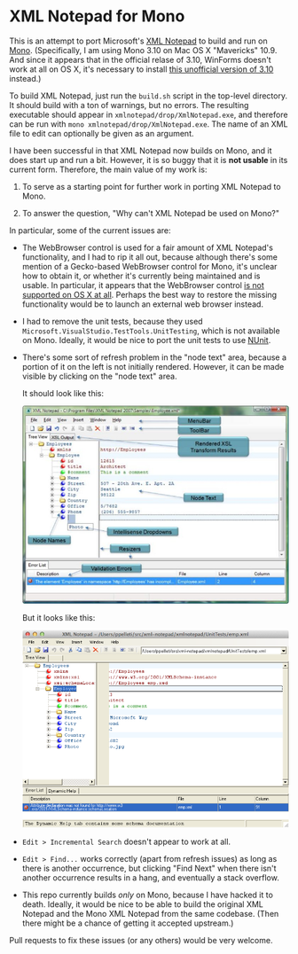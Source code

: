 XML Notepad for Mono
====================

This is an attempt to port Microsoft's
[XML Notepad](http://xmlnotepad.codeplex.com/) to build and run on
[Mono](http://www.mono-project.com/).  (Specifically, I am using Mono
3.10 on Mac OS X "Mavericks" 10.9.  And since it appears that in the
official relase of 3.10, WinForms doesn't work at all on OS X, it's
necessary to install
[this unofficial version of 3.10](http://forums.xamarin.com/discussion/27011/fix-for-gdipcreatefromcontext-macosx-and-other-macios-gdi-issues)
instead.)

To build XML Notepad, just run the `build.sh` script in the top-level
directory.  It should build with a ton of warnings, but no errors.
The resulting executable should appear in
`xmlnotepad/drop/XmlNotepad.exe`, and therefore can be run with
`mono xmlnotepad/drop/XmlNotepad.exe`.  The name of an XML file to
edit can optionally be given as an argument.

I have been successful in that XML Notepad now builds on Mono, and it
does start up and run a bit.  However, it is so buggy that it is
**not usable** in its current form.  Therefore, the main value of my
work is:

1. To serve as a starting point for further work in porting XML
   Notepad to Mono.

2. To answer the question, "Why can't XML Notepad be used on Mono?"

In particular, some of the current issues are:

* The WebBrowser control is used for a fair amount of XML Notepad's
  functionality, and I had to rip it all out, because although there's
  some mention of a Gecko-based WebBrowser control for Mono, it's
  unclear how to obtain it, or whether it's currently being maintained
  and is usable.  In particular, it appears that the WebBrowser control
  [is not supported on OS X at all](http://stackoverflow.com/questions/468906/how-to-instal-libgluezilla-for-mac-os-x).
  Perhaps the best way to restore the missing functionality would be
  to launch an external web browser instead.

* I had to remove the unit tests, because they used
  `Microsoft.VisualStudio.TestTools.UnitTesting`, which is not
  available on Mono.  Ideally, it would be nice to port the unit tests
  to use [NUnit](http://www.nunit.org/).

* There's some sort of refresh problem in the "node text" area,
  because a portion of it on the left is not initially rendered.
  However, it can be made visible by clicking on the "node text" area.
  
  It should look like this:
  
  ![XML Notepad on Windows](XmlNotepad-windows.jpg)
  
  But it looks like this:
  
  ![XML Notepad on Mono](XmlNotepad-mono.png)

* `Edit > Incremental Search` doesn't appear to work at all.

* `Edit > Find...` works correctly (apart from refresh issues) as long
  as there is another occurrence, but clicking "Find Next" when there
  isn't another occurrence results in a hang, and eventually a stack
  overflow.

* This repo currently builds *only* on Mono, because I have hacked it
  to death.  Ideally, it would be nice to be able to build the
  original XML Notepad and the Mono XML Notepad from the same
  codebase.  (Then there might be a chance of getting it accepted
  upstream.)

Pull requests to fix these issues (or any others) would be very
welcome.
